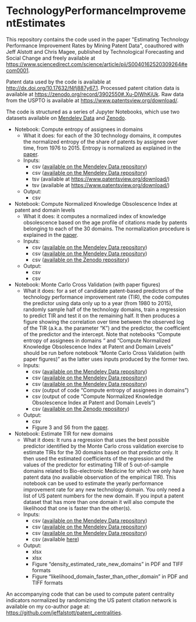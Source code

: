 # TechnologyPerformanceImprovementEstimates
This repository contains the code used in the paper "Estimating Technology Performance Improvement Rates by Mining Patent Data", coauthored with Jeff Alstott and Chris Magee, published by Technological Forecasting and Social Change and freely available at https://www.sciencedirect.com/science/article/pii/S0040162520309264#ecom0001.

Patent data used by the code is available at http://dx.doi.org/10.17632/f4fj887y67.1. Processed patent citation data is available at https://zenodo.org/record/3902550#.Xu-DlWhKiUk. Raw data from the USPTO is available at https://www.patentsview.org/download/.

<p>The code is structured as a series of Jupyter Notebooks, which use two datasets available on <a href="https://data.mendeley.com/datasets/f4fj887y67/1">Mendeley Data</a> and <a href="https://zenodo.org/record/3902550#.Xu-DlWhKiUk">Zenodo</a>.</p>
<ul>
<li>Notebook: Compute entropy of assignees in domains
<ul>
<li>What it does: for each of the 30 technology domains, it computes the normalized entropy of the share of patents by assignee over time, from 1976 to 2015. Entropy is normalized as explained in the <a href="https://www.sciencedirect.com/science/article/pii/S0040162520309264#ecom0001">paper</a>.</li>
<li>Inputs:
<ul>
<li>csv (<a href="https://data.mendeley.com/datasets/f4fj887y67/1">available on the Mendeley Data repository</a>)</li>
<li>csv (<a href="https://data.mendeley.com/datasets/f4fj887y67/1">available on the Mendeley Data repository</a>)</li>
<li>tsv (available at <a href="https://www.patentsview.org/download/">https://www.patentsview.org/download/</a>)</li>
<li>tsv (available at <a href="https://www.patentsview.org/download/">https://www.patentsview.org/download/</a>)</li>
</ul>
</li>
<li>Output:
<ul>
<li>csv</li>
</ul>
</li>
</ul>
</li>
<li>Notebook: Compute Normalized Knowledge Obsolescence Index at patent and domain levels
<ul>
<li>What it does: it computes a normalized index of knowledge obsolescence based on the age profile of citations made by patents belonging to each of the 30 domains. The normalization procedure is explained in the <a href="https://www.sciencedirect.com/science/article/pii/S0040162520309264#ecom0001">paper</a>.</li>
<li>Inputs:
<ul>
<li>csv (<a href="https://data.mendeley.com/datasets/f4fj887y67/1">available on the Mendeley Data repository</a>)</li>
<li>csv (<a href="https://data.mendeley.com/datasets/f4fj887y67/1">available on the Mendeley Data repository</a>)</li>
<li>csv (<a href="https://zenodo.org/record/3902550#.Xu-DlWhKiUk">available on the Zenodo repository</a>)</li>
</ul>
</li>
<li>Output:
<ul>
<li>csv</li>
<li>csv</li>
</ul>
</li>
</ul>
</li>
<li>Notebook: Monte Carlo Cross Validation (with paper figures)
<ul>
<li>What it does: for a set of candidate patent-based predictors of the technology performance improvement rate (TIR), the code computes the predictor using data only up to a year (from 1980 to 2015), randomly sample half of the technology domains, train a regression to predict TIR and test it on the remaining half. It then produces a figure showing the correlation over time between the observed log of the TIR (a.k.a. the parameter &ldquo;K&rdquo;) and the predictor, the coefficient of the predictor and the intercept. Note that notebooks &ldquo;Compute entropy of assignees in domains &ldquo; and &ldquo;Compute Normalized Knowledge Obsolescence Index at Patent and Domain Levels&rdquo; should be run before notebook &ldquo;Monte Carlo Cross Validation (with paper figures)&rdquo; as the latter uses inputs produced by the former two.</li>
<li>Inputs:
<ul>
<li>csv (<a href="https://data.mendeley.com/datasets/f4fj887y67/1">available on the Mendeley Data repository</a>)</li>
<li>csv (<a href="https://data.mendeley.com/datasets/f4fj887y67/1">available on the Mendeley Data repository</a>)</li>
<li>csv (<a href="https://data.mendeley.com/datasets/f4fj887y67/1">available on the Mendeley Data repository</a>)</li>
<li>csv (output of code &ldquo;Compute entropy of assignees in domains&rdquo;)</li>
<li>csv (output of code &ldquo;Compute Normalized Knowledge Obsolescence Index at Patent and Domain Levels&rdquo;)</li>
<li>csv (<a href="https://zenodo.org/record/3902550#.Xu-DlWhKiUk">available on the Zenodo repository</a>)</li>
</ul>
</li>
<li>Output:
<ul>
<li>csv</li>
<li>Figure 3 and S6 from the <a href="https://www.sciencedirect.com/science/article/pii/S0040162520309264#ecom0001">paper</a>.</li>
</ul>
</li>
</ul>
</li>
<li>Notebook: Estimate TIR for new domains
<ul>
<li>What it does: It runs a regression that uses the best possible predictor identified by the Monte Carlo cross validation exercise to estimate TIRs for the 30 domains based on that predictor only. It then used the estimated coefficients of the regression and the values of the predictor for estimating TIR of 5 out-of-sample domains related to Bio-electronic Medicine for which we only have patent data (no available observation of the empirical TIR). This notebook can be used to estimate the yearly performance improvement rate for any new technology domain. You only need a list of US patent numbers for the new domain. If you input a patent dataset that has more than one domain it will also compute the likelihood that one is faster than the other(s).</li>
<li>Inputs:
<ul>
<li>csv (<a href="https://data.mendeley.com/datasets/f4fj887y67/1">available on the Mendeley Data repository</a>)</li>
<li>csv (<a href="https://data.mendeley.com/datasets/f4fj887y67/1">available on the Mendeley Data repository</a>)</li>
<li>csv (<a href="https://data.mendeley.com/datasets/f4fj887y67/1">available on the Mendeley Data repository</a>)</li>
<li>csv (available <a href="https://www.dropbox.com/s/wmj7968li4137wr/PATENT_SET_BIOEL_MED.csv?dl=0">here</a>)</li>
</ul>
</li>
<li>Output:
<ul>
<li>xlsx</li>
<li>xlsx</li>
<li>Figure &ldquo;density_estimated_rate_new_domains&rdquo; in PDF and TIFF formats</li>
<li>Figure &ldquo;likelihood_domain_faster_than_other_domain&rdquo; in PDF and TIFF formats</li>
</ul>
</li>
</ul>
</li>
</ul>
<p>An accompanying code that can be used to compute patent centrality indicators normalized by randomizing the US patent citation network is available on my co-author page at: <a href="https://github.com/jeffalstott/patent_centralities">https://github.com/jeffalstott/patent_centralities</a>.</p>
